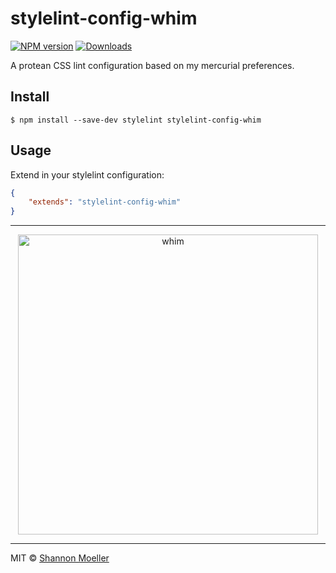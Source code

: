 # stylelint-config-whim

[![NPM version][npm-img]][npm-url] [![Downloads][downloads-img]][npm-url]

A protean CSS lint configuration based on my mercurial preferences.

## Install

```
$ npm install --save-dev stylelint stylelint-config-whim
```

## Usage

Extend in your stylelint configuration:

```json
{
    "extends": "stylelint-config-whim"
}
```

----

<p align="center">
  <a href="https://github.com/shannonmoeller/whim#readme"><img src="https://cdn.rawgit.com/shannonmoeller/whim/27a17fd/media/logo.svg" alt="whim" width="480" /></a>
</p>

----

MIT © [Shannon Moeller](http://shannonmoeller.com)

[downloads-img]: http://img.shields.io/npm/dm/stylelint-config-whim.svg?style=flat-square
[npm-img]:       http://img.shields.io/npm/v/stylelint-config-whim.svg?style=flat-square
[npm-url]:       https://npmjs.org/package/stylelint-config-whim
